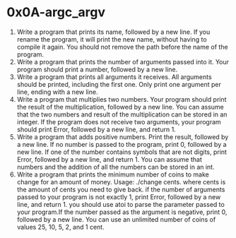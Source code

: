 # 0x0A-argc_argv
1. Write a program that prints its name, followed by a new line. If you rename the program, it will print the new name, without having to compile it again. You should not remove the path before the name of the program.
2. Write a program that prints the number of arguments passed into it. Your program should print a number, followed by a new line.
3. Write a program that prints all arguments it receives. All arguments should be printed, including the first one. Only print one argument per line, ending with a new line.
4. Write a program that multiplies two numbers. Your program should print the result of the multiplication, followed by a new line. You can assume that the two numbers and result of the multiplication can be stored in an integer. If the program does not receive two arguments, your program should print Error, followed by a new line, and return 1.
5. Write a program that adds positive numbers. Print the result, followed by a new line. If no number is passed to the program, print 0, followed by a new line. If one of the number contains symbols that are not digits, print Error, followed by a new line, and return 1. You can assume that numbers and the addition of all the numbers can be stored in an int.
6. Write a program that prints the minimum number of coins to make change for an amount of money. Usage: ./change cents. where cents is the amount of cents you need to give back. if the number of arguments passed to your program is not exactly 1, print Error, followed by a new line, and return 1. you should use atoi to parse the parameter passed to your program.If the number passed as the argument is negative, print 0, followed by a new line. You can use an unlimited number of coins of values 25, 10, 5, 2, and 1 cent.
